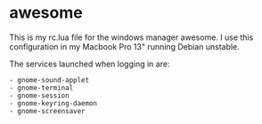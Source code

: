 awesome
=======

This is my rc.lua file for the windows manager awesome. I use this
configuration in my Macbook Pro 13" running Debian unstable.

The services launched when logging in are:

    - gnome-sound-applet
    - gnome-terminal
    - gnome-session
    - gnome-keyring-daemon
    - gnome-screensaver
